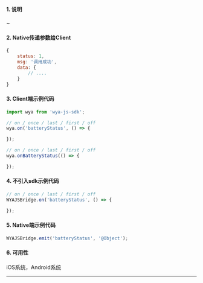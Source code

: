 #### 1. 说明

~

#### 2. Native传递参数给Client

```javascript
{
	status: 1,
	msg: '调用成功',
	data: {
		// ....
	}
}
```

#### 3. Client端示例代码

```javascript
import wya from 'wya-js-sdk';

// on / once / last / first / off
wya.on('batteryStatus', () => {

});

// on / once / last / first / off
wya.onBatteryStatus(() => {

});
```

#### 4. 不引入sdk示例代码

```javascript
// on / once / last / first / off
WYAJSBridge.on('batteryStatus', () => {

});
```

#### 5. Native端示例代码

```javascript
WYAJSBridge.emit('batteryStatus', '@Object');
```

#### 6. 可用性

iOS系统，Android系统

---------


